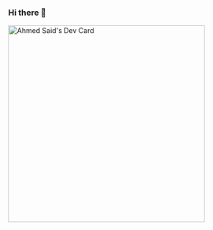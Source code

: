 ### Hi there 👋

<a href="https://app.daily.dev/ahmeds189"><img src="https://api.daily.dev/devcards/4a6d5fd771f14b41a16df4f57ff9a257.png?r=1tu" width="400" alt="Ahmed Said's Dev Card"/></a>
